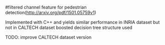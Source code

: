 #filtered channel feature for pedestrian detection(http://arxiv.org/pdf/1501.05759v1)

Implemented with C++ and yields similar performance in INRIA dataset but not in CALTECH dataset
boosted decision tree structure used

TODO:
improve CALTECH dataset version
